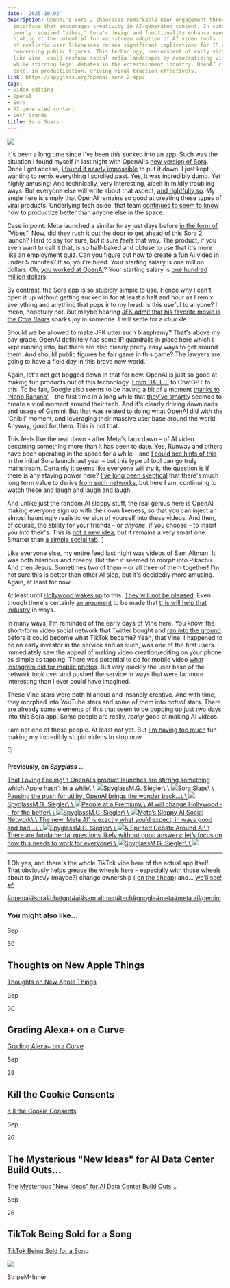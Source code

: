 ```yaml
---
date: '2025-10-02'
description: OpenAI's Sora 2 showcases remarkable user engagement through its intuitive
  interface that encourages creativity in AI-generated content. In contrast to Meta's
  poorly received "Vibes," Sora's design and functionality enhance user retention,
  hinting at the potential for mainstream adoption of AI video tools. The app's use
  of realistic user likenesses raises significant implications for IP rights, particularly
  concerning public figures. This technology, reminiscent of early viral platforms
  like Vine, could reshape social media landscapes by democratizing video creation
  while stirring legal debates in the entertainment industry. OpenAI continues to
  excel in productization, driving viral traction effectively.
link: https://spyglass.org/openai-sora-2-app/
tags:
- video editing
- OpenAI
- Sora
- AI-generated content
- tech trends
title: Sora Soars
---
```


![](https://spyglass.org/content/images/2025/10/Screenshot-2025-10-01-at-6.45.29---PM.png)

It's been a long time since I've been _this_ sucked into an app. Such was the situation I found myself in last night with OpenAI's [new version of Sora](https://openai.com/index/sora-2/?ref=spyglass.org). Once I got access, [I found it nearly impossible](https://sora.chatgpt.com/profile/mgs?ref=spyglass.org) to put it down. I just kept wanting to remix everything I scrolled past. Yes, it was incredibly dumb. Yet highly amusing! And technically, very interesting, albeit in mildly troubling ways. But everyone else will write about that aspect, [and rightfully so](https://spyglass.org/ai-copyright-debate/). My angle here is simply that OpenAI remains so good at creating these types of viral products. Underlying tech aside, that team [continues to seem to know](https://spyglass.org/openai-product-launches/) how to productize better than anyone else in the space.

Case in point: Meta launched a similar foray just days before [in the form of "Vibes"](https://techcrunch.com/2025/09/25/meta-launches-vibes-a-short-form-video-feed-of-ai-slop/?ref=spyglass.org). Now, did they rush it out the door to get ahead of this Sora 2 launch? Hard to say for sure, but it sure _feels_ that way. The product, if you even want to call it that, is so half-baked and obtuse to use that it's more like an employment quiz. Can you figure out how to create a fun AI video in under 5 minutes? If so, you're hired. Your starting salary is one million dollars. Oh, [you worked at OpenAI](https://spyglass.org/metas-anti-godfather-offers/)? Your starting salary is [one hundred million dollars](https://spyglass.org/meta-godfather-offer/).

By contrast, the Sora app is so stupidly simple to use. Hence why I can't open it up without getting sucked in for at least a half and hour as I remix everything and anything that pops into my head. Is this useful to anyone? I mean, hopefully not. But maybe hearing [JFK admit that his favorite movie is the _Care Bears_](https://sora.chatgpt.com/p/s_68dd3347e7c48191b4de6d697922d1e4?ref=spyglass.org) sparks joy in someone. I will settle for a chuckle.

Should we be allowed to make JFK utter such blasphemy? That's above my pay grade. OpenAI definitely has some IP guardrails in place here which I kept running into, but there are also clearly pretty easy ways to get around them. And should public figures be fair game in this game? The lawyers are going to have a field day in this brave new world.

Again, let's not get bogged down in that for now. OpenAI is just so good at making fun products out of this technology. [From DALL-E](https://mgs.blog/dall-e-has-infected-my-mind-8395d7b819b9?ref=spyglass.org) to ChatGPT to this. To be fair, Google also seems to be having a bit of a moment [thanks to 'Nano Banana'](https://spyglass.org/signal-a-seat-at-the-fealty-table/#:~:text=%F0%9F%8D%8C%20%27Nano%20Banana%27%20Helps%20Gemini%20Go%20Viral) – the first time in a long while that [they've smartly](https://spiral.spyglass.org/p/seeing-jensens-shadow?utm_source=publication-search#:~:text=Playing%20around%20with%20Google%27s%20new%20%27Gemini%202.5%20Flash%20Image%27%20model%20focused%20on%20image%20editing%20and%20yes%2C%20it%27s%20really%20good.%20My%20only%20complaint%20is%20that%20they%20should%20have%20actually%20named%20it%20%27Nano%20Banana%27!%20%5BTechCrunch%5D%20%F0%9F%8D%8C) seemed to create a viral moment around their tech. And it's clearly driving downloads and usage of Gemini. But that was related to doing what OpenAI did with the 'Ghibli' moment, and leveraging their massive user base around the world. Anyway, good for them. This is not that.

This feels like the real dawn – after Meta's faux dawn – of AI video becoming something more than it has been to date. Yes, Runway and others have been operating in the space for a while – and [I could see hints of this](https://spyglass.org/sora-ai-video-generation/) in the initial Sora launch last year – but this type of tool can go truly mainstream. Certainly it seems like everyone will _try_ it, the question is if there is any staying power here? [I've long been skeptical](https://spyglass.org/meta-ai-sloppy-seconds/) that there's much long term value to derive [from such networks](https://spyglass.org/meta-dumb-ai-bots/), but here I am, continuing to watch these and laugh and laugh and laugh.

And unlike just the random AI sloppy stuff, the real genius here is OpenAI making everyone sign up with their own likeness, so that you can inject an almost hauntingly realistic version of yourself into these videos. And then, of course, the ability for your friends – or _anyone_, if you choose – to insert you into their's. This is [not a new idea](https://500ish.com/g3nerative-33a65834604?ref=spyglass.org), but it remains a very smart one. Smarter than [a simple social tab](https://spyglass.org/a-chatgpt-social-feed-makes-fun-and-practical-sense/). [1](https://spyglass.org/openai-sora-2-app/#one)

Like everyone else, my entire feed last night was videos of Sam Altman. It was both hilarious and creepy. But then it seemed to morph into Pikachu. And then Jesus. Sometimes two of them – or all three of them together! I'm not sure this is better than other AI slop, but it's decidedly more amusing. Again, at least for now.

At least until [Hollywood wakes up](https://spyglass.org/hollywood-and-ai-fight/) to this. [They will not be pleased](https://spyglass.org/hollywood-already-losing-the-plot-with-ai-hysteria/). Even though there's certainly [an argument](https://spyglass.org/ai-vs-hollywood-james-cameron/) to be made that [this will help that industry](https://spyglass.org/ai-content-elevates-human-value/) in ways.

In many ways, I'm reminded of the early days of Vine here. You know, the short-form video social network that Twitter bought and [ran into the ground](https://500ish.com/wither-on-the-vine-d8893fddf07e?ref=spyglass.org) before it could become what TikTok became? Yeah, that Vine. I happened to be an early investor in the service and as such, was one of the first users. I immediately saw the appeal of making video creation/editing on your phone as simple as tapping. There was potential to do for mobile video [what Instagram did for mobile photos](https://techcrunch.com/2010/09/20/instagram/?ref=spyglass.org). But very quickly the user base of the network took over and pushed the service in ways that were far more interesting than I ever could have imagined.

These Vine stars were both hilarious and insanely creative. And with time, they morphed into YouTube stars and some of them into _actual_ stars. There are already some elements of this that seem to be popping up just two days into this Sora app. Some people are really, _really_ good at making AI videos.

I am not one of those people. At least not yet. But [I'm having too much](https://sora.chatgpt.com/profile/mgs?ref=spyglass.org) fun making my incredibly stupid videos to stop now.

👇

**Previously, on** _**Spyglass**_ **...**

[That Loving Feeling\\
\\
OpenAI’s product launches are stirring something which Apple hasn’t in a while\\
\\
![](https://spyglass.org/content/images/icon/Spyglass-Rings-----Multi-351.png)SpyglassM.G. Siegler\\
\\
![](https://spyglass.org/content/images/thumbnail/ChatGPT-Image-Mar-26--2025--09_32_50-PM-7.png)](https://spyglass.org/openai-product-launches/)[Sora Slaps\\
\\
Pausing the push for utility, OpenAI brings the wonder back…\\
\\
![](https://spyglass.org/content/images/icon/Spyglass-Rings-----Multi-353.png)SpyglassM.G. Siegler\\
\\
![](https://spyglass.org/content/images/thumbnail/Screenshot-2024-12-11-at-2.38.25-PM-1-1.png)](https://spyglass.org/sora-ai-video-generation/)[People at a Premium\\
\\
AI will change Hollywood -- for the better\\
\\
![](https://spyglass.org/content/images/icon/Spyglass-Rings-----Multi-355.png)SpyglassM.G. Siegler\\
\\
![](https://spyglass.org/content/images/thumbnail/MV5BOGIyMWNmZjItN2Q4NS00NzY5LWEzOTMtMjA4YzQ1YTc2ZjJiXkEyXkFqcGdeQXVyNDk2MjQ4Mzk@._V1_-10.jpg)](https://spyglass.org/ai-content-elevates-human-value/)[Meta’s Sloppy AI Social Network\\
\\
The new ‘Meta AI’ is exactly what you’d expect, in ways good and bad…\\
\\
![](https://spyglass.org/content/images/icon/Spyglass-Rings-----Multi-352.png)SpyglassM.G. Siegler\\
\\
![](https://spyglass.org/content/images/thumbnail/mgs22_AI_slop_being_poured_into_bowls_--ar_21_--profile_6kai7_3545e1bf-889b-422b-bcdf-0e3ae22758bc_0-5.png)](https://spyglass.org/meta-ai-sloppy-seconds/)[A Spirited Debate Around AI\\
\\
There are fundamental questions likely without good answers; let’s focus on how this needs to work for everyone\\
\\
![](https://spyglass.org/content/images/icon/Spyglass-Rings-----Multi-354.png)SpyglassM.G. Siegler\\
\\
![](https://spyglass.org/content/images/thumbnail/Screenshot-2025-03-28-at-7.11.50-PM-3.png)](https://spyglass.org/ai-copyright-debate/)

* * *

1 Oh yes, and there's the whole TikTok vibe here of the actual app itself. That obviously helps grease the wheels here – especially with those wheels about to _finally_ (maybe?) change ownership ( [on the cheap](https://spyglass.org/tiktok-sale-price-is-silly/)) and... [we'll see!](https://spyglass.org/american-tik-tok/) [↩](https://spyglass.org/openai-sora-2-app/#)

[#openai](https://spyglass.org/tag/openai/)[#sora](https://spyglass.org/tag/sora/)[#chatgpt](https://spyglass.org/tag/chatgpt/)[#ai](https://spyglass.org/tag/ai/)[#sam altman](https://spyglass.org/tag/sam-altman/)[#tech](https://spyglass.org/tag/tech/)[#google](https://spyglass.org/tag/google/)[#meta](https://spyglass.org/tag/meta/)[#meta ai](https://spyglass.org/tag/meta-ai/)[#gemini](https://spyglass.org/tag/gemini/)

### You might also like...

Sep


30


## Thoughts on New Apple Things

[Thoughts on New Apple Things](https://spyglass.org/iphone-17-pro-max-thoughts/)

Sep


30


## Grading Alexa+ on a Curve

[Grading Alexa+ on a Curve](https://spyglass.org/broken-alexa-plus/)

Sep


29


## Kill the Cookie Consents

[Kill the Cookie Consents](https://spyglass.org/europe-cookie-banners/)

Sep


26


## The Mysterious "New Ideas" for AI Data Center Build Outs...

[The Mysterious "New Ideas" for AI Data Center Build Outs...](https://spyglass.org/ai-data-center-build-outs/)

Sep


26


## TikTok Being Sold for a Song

[TikTok Being Sold for a Song](https://spyglass.org/tiktok-sale-price-is-silly/)

![](https://spyglass.org/content/images/2024/01/Spyglass-Rings---White-3.png)

StripeM-Inner
